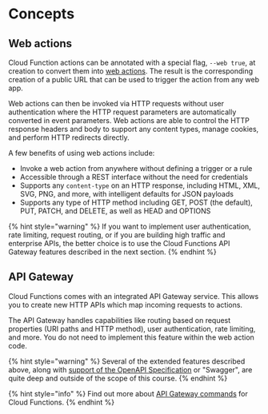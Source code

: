 <!--
#
# Licensed to the Apache Software Foundation (ASF) under one or more
# contributor license agreements.  See the NOTICE file distributed with
# this work for additional information regarding copyright ownership.
# The ASF licenses this file to You under the Apache License, Version 2.0
# (the "License"); you may not use this file except in compliance with
# the License.  You may obtain a copy of the License at
#
#     http://www.apache.org/licenses/LICENSE-2.0
#
# Unless required by applicable law or agreed to in writing, software
# distributed under the License is distributed on an "AS IS" BASIS,
# WITHOUT WARRANTIES OR CONDITIONS OF ANY KIND, either express or implied.
# See the License for the specific language governing permissions and
# limitations under the License.
#
-->

# Concepts

## Web actions

Cloud Function actions can be annotated with a special flag, `--web true`, at creation to convert them into [web actions](https://cloud.ibm.com/docs/openwhisk?topic=cloud-functions-actions_web). The result is the corresponding creation of a public URL that can be used to trigger the action from any web app.

Web actions can then be invoked via HTTP requests without user authentication where the HTTP request parameters are automatically converted in event parameters. Web actions are able to control the HTTP response headers and body to support any content types, manage cookies, and perform HTTP redirects directly.

A few benefits of using web actions include:

- Invoke a web action from anywhere without defining a trigger or a rule
- Accessible through a REST interface without the need for credentials
- Supports any `content-type` on an HTTP response, including HTML, XML, SVG, PNG, and more, with intelligent defaults for JSON payloads
- Supports any type of HTTP method including GET, POST (the default), PUT, PATCH, and DELETE, as well as HEAD and OPTIONS

{% hint style="warning" %}
If you want to implement user authentication, rate limiting, request routing, or if you are building high traffic and enterprise APIs, the better choice is to use the Cloud Functions API Gateway features described in the next section.
{% endhint %}

## API Gateway

Cloud Functions comes with an integrated API Gateway service. This allows you to create new HTTP APIs which map incoming requests to actions.

The API Gateway handles capabilities like routing based on request properties \(URI paths and HTTP method\), user authentication, rate limiting, and more. You do not need to implement this feature within the web action code.

{% hint style="warning" %}
Several of the extended features described above, along with [support of the OpenAPI Specification](https://github.com/apache/openwhisk-apigateway#API) or "Swagger", are quite deep and outside of the scope of this course.
{% endhint %}

{% hint style="info" %}
Find out more about [API Gateway commands](https://cloud.ibm.com/docs/openwhisk?topic=cloud-functions-cli-plugin-functions-cli#cli_api) for Cloud Functions.
{% endhint %}
